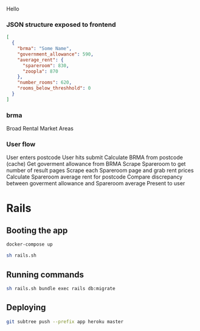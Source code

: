 Hello

### JSON structure exposed to frontend

```json
[
  {
    "brma": "Some Name",
    "government_allowance": 590,
    "average_rent": {
      "spareroom": 830,
      "zoopla": 870
    },
    "number_rooms": 620,
    "rooms_below_threshhold": 0
  }
]
```

### brma
Broad Rental Market Areas

### User flow
User enters postcode
User hits submit
Calculate BRMA from postcode (cache)
Get goverment allowance from BRMA
Scrape Spareroom to get number of result pages
Scrape each Spareroom page and grab rent prices
Calculate Spareroom average rent for postcode
Compare discrepancy between goverment allowance and Spareroom average
Present to user

# Rails

## Booting the app

```sh
docker-compose up
```

```sh
sh rails.sh
```

## Running commands

```sh
sh rails.sh bundle exec rails db:migrate
```

## Deploying

```sh
git subtree push --prefix app heroku master
```

